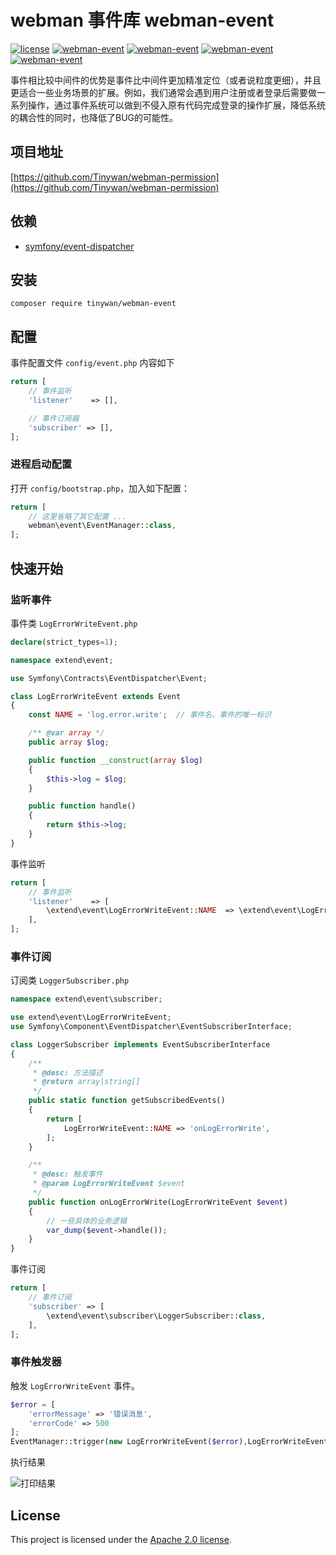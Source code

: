# webman 事件库 webman-event

[![license](https://img.shields.io/github/license/Tinywan/webman-event)]()
[![webman-event](https://img.shields.io/github/v/release/tinywan/webman-event?include_prereleases)]()
[![webman-event](https://img.shields.io/badge/build-passing-brightgreen.svg)]()
[![webman-event](https://img.shields.io/github/last-commit/tinywan/webman-event/main)]()
[![webman-event](https://img.shields.io/github/v/tag/tinywan/webman-event?color=ff69b4)]()

事件相比较中间件的优势是事件比中间件更加精准定位（或者说粒度更细），并且更适合一些业务场景的扩展。例如，我们通常会遇到用户注册或者登录后需要做一系列操作，通过事件系统可以做到不侵入原有代码完成登录的操作扩展，降低系统的耦合性的同时，也降低了BUG的可能性。

## 项目地址

[https://github.com/Tinywan/webman-permission](https://github.com/Tinywan/webman-permission)

## 依赖

- [symfony/event-dispatcher](https://github.com/symfony/event-dispatcher)

## 安装

```shell script
composer require tinywan/webman-event
```
## 配置 

事件配置文件 `config/event.php` 内容如下

```php
return [
    // 事件监听
    'listener'    => [],

    // 事件订阅器
    'subscriber' => [],
];
```
### 进程启动配置

打开 `config/bootstrap.php`，加入如下配置：

```php
return [
    // 这里省略了其它配置 ...
    webman\event\EventManager::class,
];
```
## 快速开始

### 监听事件

事件类 `LogErrorWriteEvent.php`

```php
declare(strict_types=1);

namespace extend\event;

use Symfony\Contracts\EventDispatcher\Event;

class LogErrorWriteEvent extends Event
{
    const NAME = 'log.error.write';  // 事件名，事件的唯一标识

    /** @var array */
    public array $log;

    public function __construct(array $log)
    {
        $this->log = $log;
    }

    public function handle()
    {
        return $this->log;
    }
}
```

事件监听
```php
return [
    // 事件监听
    'listener'    => [
        \extend\event\LogErrorWriteEvent::NAME  => \extend\event\LogErrorWriteEvent::class,
    ],
];
```

### 事件订阅

订阅类 `LoggerSubscriber.php`

```php
namespace extend\event\subscriber;

use extend\event\LogErrorWriteEvent;
use Symfony\Component\EventDispatcher\EventSubscriberInterface;

class LoggerSubscriber implements EventSubscriberInterface
{
    /**
     * @desc: 方法描述
     * @return array|string[]
     */
    public static function getSubscribedEvents()
    {
        return [
            LogErrorWriteEvent::NAME => 'onLogErrorWrite',
        ];
    }

    /**
     * @desc: 触发事件
     * @param LogErrorWriteEvent $event
     */
    public function onLogErrorWrite(LogErrorWriteEvent $event)
    {
        // 一些具体的业务逻辑
        var_dump($event->handle());
    }
}
```

事件订阅
```php
return [
    // 事件订阅
    'subscriber' => [
        \extend\event\subscriber\LoggerSubscriber::class,
    ],
];
```

### 事件触发器

触发 `LogErrorWriteEvent` 事件。

```php
$error = [
    'errorMessage' => '错误消息',
    'errorCode' => 500
];
EventManager::trigger(new LogErrorWriteEvent($error),LogErrorWriteEvent::NAME);
```

执行结果

![打印结果](./trigger.png)

## License

This project is licensed under the [Apache 2.0 license](LICENSE).

